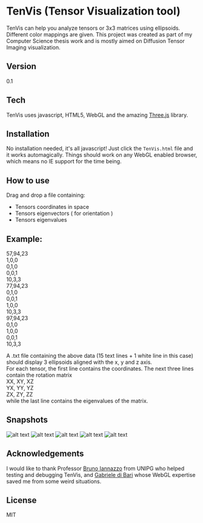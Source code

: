 TenVis (Tensor Visualization tool)
====== 
TenVis can help you analyze tensors or 3x3 matrices using ellipsoids.
Different color mappings are given.
This project was created as part of my Computer Science thesis work and is mostly aimed on Diffusion Tensor Imaging visualization.

Version
-

0.1

Tech
-----------

TenVis uses javascript, HTML5, WebGL and the amazing [Three.js] library. 

Installation
--------------

No installation needed, it's all javascript! Just click the `TenVis.html` file and it works automagically. Things should work on any WebGL enabled browser, which means no IE support for the time being.

How to use
-

Drag and drop a file containing:

  - Tensors coordinates in space
  - Tensors eigenvectors ( for orientation )
  - Tensors eigenvalues

Example:
-
 
57,94,23  
1,0,0  
0,1,0  
0,0,1  
10,3,3  
77,94,23  
0,1,0  
0,0,1  
1,0,0  
10,3,3  
97,94,23  
0,1,0  
1,0,0  
0,0,1  
10,3,3   
  

A .txt file containing the above data (15 text lines + 1 white line in this case) should display 3 ellipsoids aligned with the x, y and z axis.    
For each tensor, the first line contains the coordinates. The next three lines contain the rotation matrix   
 XX, XY, XZ  
 YX, YY, YZ  
 ZX, ZY, ZZ  
while the last line contains the eigenvalues of the matrix.

Snapshots
-
![alt text](https://dl.dropboxusercontent.com/u/1056837/TenVis/imgs/5.PNG "Brain1")
![alt text](https://dl.dropboxusercontent.com/u/1056837/TenVis/imgs/6.PNG "Brain2")
![alt text](https://dl.dropboxusercontent.com/u/1056837/TenVis/imgs/compositecolor-Karcher.PNG "3 tensors interpolation")
![alt text](https://dl.dropboxusercontent.com/u/1056837/TenVis/imgs/detLpY.PNG "Brain DTI slice 1")
![alt text](https://dl.dropboxusercontent.com/u/1056837/TenVis/imgs/LPSGeoAVERA.PNG "Brain DTI slice 2")

Acknowledgements
-
I would like to thank Professor [Bruno Iannazzo] from UNIPG who helped testing and debugging TenVis, and [Gabriele di Bari] whose WebGL expertise 
saved me from some weird situations.

License
-

MIT


  [Three.js]: http://threejs.org/
  [Gabriele di Bari]:https://github.com/Gabriele91
  [Bruno Iannazzo]:http://poisson.phc.unipi.it/~maxreen/bruno/   
